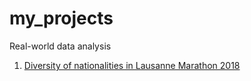 # my_projects
Real-world data analysis

1. [Diversity of nationalities in Lausanne Marathon 2018](https://github.com/ksonod/my_projects/tree/master/LausanneMarathon)
